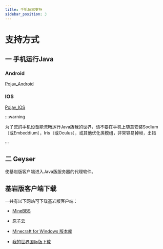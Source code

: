 ```yaml
---
title: 手机玩家支持
sidebar_position: 3
---
```


# 支持方式

## 一 手机运行Java

### Android      

[Pojav_Android](Pojav_Android.md)

### IOS

[Pojav_IOS](Pojav_iOS.md)

:::warning

为了您的手机设备能流畅运行Java版我的世界，请不要在手机上随意安装Sodium（或Embeddium），Iris（或Oculus），或其他优化类模组，非常容易掉帧，出错

:::

## 二 Geyser

使基岩版客户端进入Java版服务器的代理软件。

## 基岩版客户端下载

一共有以下网站可下载基岩版客户端：

- [MineBBS](https://mc.minebbs.com)

- [原子云](https://res.nullatom.com/Minecraft)

- [Minecraft for Windows 版本库](https://www.mcappx.com)

- [我的世界国际版下载](https://mcapks.com)
